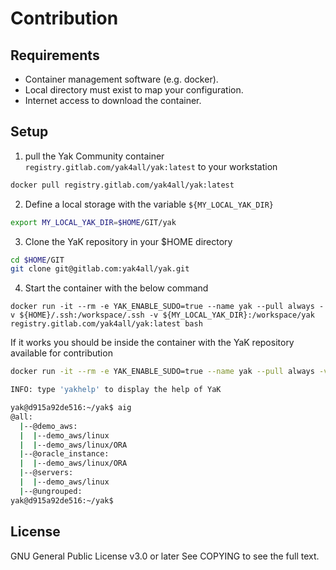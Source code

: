 # Contribution

## Requirements

- Container management software (e.g. docker).
- Local directory must exist to map your configuration.
- Internet access to download the container.

## Setup

1. pull the Yak Community container `registry.gitlab.com/yak4all/yak:latest` to your workstation

```bash
docker pull registry.gitlab.com/yak4all/yak:latest
```

2. Define a local storage with the variable `${MY_LOCAL_YAK_DIR}`

```bash
export MY_LOCAL_YAK_DIR=$HOME/GIT/yak
```

3. Clone the YaK repository in your $HOME directory

```bash
cd $HOME/GIT
git clone git@gitlab.com:yak4all/yak.git
```

4. Start the container with the below command
```
docker run -it --rm -e YAK_ENABLE_SUDO=true --name yak --pull always -v ${HOME}/.ssh:/workspace/.ssh -v ${MY_LOCAL_YAK_DIR}:/workspace/yak registry.gitlab.com/yak4all/yak:latest bash
```

If it works you should be inside the container with the YaK repository available for contribution

```bash
docker run -it --rm -e YAK_ENABLE_SUDO=true --name yak --pull always -v ${HOME}/.ssh:/workspace/.ssh -v ${MY_LOCAL_YAK_DIR}:/workspace/yak registry.gitlab.com/yak4all/yak:latest bash

INFO: type 'yakhelp' to display the help of YaK

yak@d915a92de516:~/yak$ aig
@all:
  |--@demo_aws:
  |  |--demo_aws/linux
  |  |--demo_aws/linux/ORA
  |--@oracle_instance:
  |  |--demo_aws/linux/ORA
  |--@servers:
  |  |--demo_aws/linux
  |--@ungrouped:
yak@d915a92de516:~/yak$
```

## License

GNU General Public License v3.0 or later
See COPYING to see the full text.
